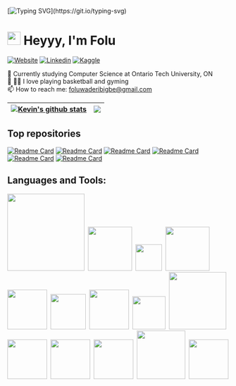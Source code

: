 [![Typing SVG](https://readme-typing-svg.herokuapp.com?font=Courier+new&color=%23808080&size=40&width=800&duration=6969&lines=WELCOME+TO+MY+PAGE!)](https://git.io/typing-svg)
# <img src="https://raw.githubusercontent.com/iampavangandhi/iampavangandhi/master/gifs/Hi.gif" width="30px"> Heyyy, I'm Folu

[![Website](https://img.shields.io/badge/foluwaderibigbe.com-grey?style=for-the-badge&url=https%3A%2F%2Fkevinfeng.ga)](https://foluwaderibigbe.com/)
[![Linkedin](https://img.shields.io/badge/LinkedIn-blue?style=for-the-badge&logo=linkedin&labelColor=blue&link=www.linkedin.com/in/foluwaderibigbe)](https://www.linkedin.com/in/foluwaderibigbe)
[![Kaggle](https://img.shields.io/badge/Kaggle-20BEFF?style=for-the-badge&logo=Kaggle&logoColor=white&link=www.kaggle.com/foluaderibigbe)](https://www.kaggle.com/foluaderibigbe)

:school: Currently studying Computer Science at Ontario Tech University, ON</br>
:basketball: :weight_lifting_man: I love playing basketball and gyming</br>
:mailbox: How to reach me: <a href="mailto:foluwaderibigbe@gmail.com">foluwaderibigbe@gmail.com</a>

| <a href="https://github.com/anuraghazra/github-readme-stats"><img align="center" src="https://github-readme-stats.vercel.app/api?username=6lvcknight&theme=github_dark&hide=contribs,issues&show_icons=true&hide_border=true" alt="Kevin's github stats" /></a> | <a href="https://github.com/anuraghazra/github-readme-stats"><img align="center" src="https://github-readme-stats.vercel.app/api/top-langs/?username=6lvcknight&theme=github_dark&layout=compact&hide_border=true" /></a> |
| ------------- | ------------- |

## Top repositories
[![Readme Card](https://github-readme-stats.vercel.app/api/pin/?username=6lvcknight&repo=-Airplane-Price-Prediction-Model&theme=github_dark)](https://github.com/6lvcknight/-Airplane-Price-Prediction-Model)
[![Readme Card](https://github-readme-stats.vercel.app/api/pin/?username=6lvcknight&repo=Changing-Weather-Extremes&theme=github_dark)](https://github.com/6lvcknight/Changing-Weather-Extremes)
[![Readme Card](https://github-readme-stats.vercel.app/api/pin/?username=6lvcknight&repo=Sentiment-Analysis-project-for-poetry&theme=github_dark)](https://github.com/6lvcknight/Sentiment-Analysis-project-for-poetry)
[![Readme Card](https://github-readme-stats.vercel.app/api/pin/?username=6lvcknight&repo=Sentiment-Analysis-of-IMDB-Reviews&theme=github_dark)](https://github.com/6lvcknight/Sentiment-Analysis-of-IMDB-Reviews)
[![Readme Card](https://github-readme-stats.vercel.app/api/pin/?username=6lvcknight&repo=foluwaderibigbe&theme=github_dark)](https://github.com/6lvcknight/foluwaderibigbe)
[![Readme Card](https://github-readme-stats.vercel.app/api/pin/?username=6lvcknight&repo=CalendarCPP&theme=github_dark)](https://github.com/6lvcknight/CalendarCPP)


## Languages and Tools:
<div>
  <img width=175px src="https://img.shields.io/badge/Visual_Studio_Code-0078D4?style=for-the-badge&logo=visual%20studio%20code&logoColor=white">&nbsp;
  <img width=100px src="https://img.shields.io/badge/Jupyter-F37626.svg?&style=for-the-badge&logo=Jupyter&logoColor=white">&nbsp;
  <img width=60px src="https://img.shields.io/badge/JSS-F7DF1E?style=for-the-badge&logo=JSS&logoColor=white">&nbsp;
  <img width=100px src="https://img.shields.io/badge/OpenJDK-ED8B00?style=for-the-badge&logo=openjdk&logoColor=white">&nbsp;
  <img width=90px src="https://img.shields.io/badge/React-20232A?style=for-the-badge&logo=react&logoColor=61DAFB">&nbsp;
  <img width=80px src="https://img.shields.io/badge/C%2B%2B-00599C?style=for-the-badge&logo=c%2B%2B&logoColor=white">&nbsp;
  <img width=90px src="https://img.shields.io/badge/HTML5-E34F26?style=for-the-badge&logo=html5&logoColor=white">&nbsp;
  <img width=75px src="https://img.shields.io/badge/CSS3-1572B6?style=for-the-badge&logo=css3&logoColor=white">&nbsp;
  <img width=130px src="https://img.shields.io/badge/JavaScript-323330?style=for-the-badge&logo=javascript&logoColor=F7DF1E">&nbsp;
  <img width=90px src="https://img.shields.io/badge/Numpy-777BB4?style=for-the-badge&logo=numpy&logoColor=white">&nbsp;
  <img width=90px src="https://img.shields.io/badge/Pandas-2C2D72?style=for-the-badge&logo=pandas&logoColor=white">&nbsp;
  <img width=90px src="https://img.shields.io/badge/Python-FFD43B?style=for-the-badge&logo=python&logoColor=blue">&nbsp;
  <img width=110px src="https://img.shields.io/badge/TypeScript-007ACC?style=for-the-badge&logo=typescript&logoColor=white">&nbsp;
  <img width=90px src="https://img.shields.io/badge/mac%20os-000000?style=for-the-badge&logo=apple&logoColor=white">&nbsp;
  

</br>
